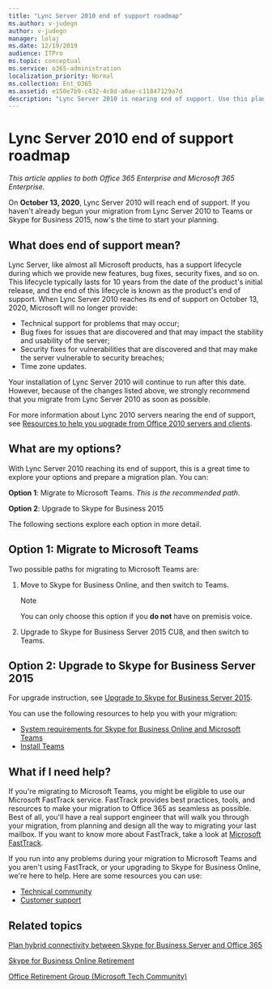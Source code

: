 ```yaml
---
title: "Lync Server 2010 end of support roadmap"
ms.author: v-judegn
author: v-judegn
manager: lolaj
ms.date: 12/19/2019
audience: ITPro
ms.topic: conceptual
ms.service: o365-administration
localization_priority: Normal
ms.collection: Ent_O365
ms.assetid: e150e7b9-c432-4c8d-a0ae-c11847129a7d
description: "Lync Server 2010 is nearing end of support. Use this planning roadmap as a guide to prepare to upgrade to Microsoft Teams or to Lync Server 2015."
---
```


# Lync Server 2010 end of support roadmap

*This article applies to both Office 365 Enterprise and Microsoft 365 Enterprise.*

On **October 13, 2020**,  Lync Server 2010 will reach end of support. If you haven't already begun your migration from Lync Server 2010 to Teams or Skype for Business 2015, now's the time to start your planning.

## What does end of support mean?

Lync Server, like almost all Microsoft products, has a support lifecycle during which we provide new features, bug fixes, security fixes, and so on. This lifecycle typically lasts for 10 years from the date of the product's initial release, and the end of this lifecycle is known as the product's end of support. When Lync Server 2010 reaches its end of support on October 13, 2020, Microsoft will no longer provide:

- Technical support for problems that may occur;
- Bug fixes for issues that are discovered and that may impact the stability and usability of the server;
- Security fixes for vulnerabilities that are discovered and that may make the server vulnerable to security breaches;
- Time zone updates.

Your installation of Lync Server 2010 will continue to run after this date. However, because of the changes listed above, we strongly recommend that you migrate from Lync Server 2010 as soon as possible.

For more information about Lync 2010 servers nearing the end of support, see [Resources to help you upgrade from Office 2010 servers and clients](https://docs.microsoft.com/office365/enterprise/upgrade-from-office-2010-servers-and-products).

## What are my options?

With Lync Server 2010 reaching its end of support, this is a great time to explore your options and prepare a migration plan. You can:

**Option 1**: Migrate to Microsoft Teams. *This is the recommended path.*

**Option 2**: Upgrade to Skype for Business 2015

The following sections explore each option in more detail.

## Option 1: Migrate to Microsoft Teams 
Two possible paths for migrating to Microsoft Teams are:

1. Move to Skype for Business Online, and then switch to Teams. 

    > [!NOTE]
    > You can only choose this option if you **do not** have on premisis voice.

2. Upgrade to Skype for Business Server 2015 CU8, and then switch to Teams.


## Option 2: Upgrade to Skype for Business Server 2015
For upgrade instruction, see [Upgrade to Skype for Business Server 2015](https://docs.microsoft.com/en-us/skypeforbusiness/plan-your-deployment/upgrade).
 
You can use the following resources to help you with your migration:

- [System requirements for Skype for Business Online and Microsoft Teams](https://docs.microsoft.com/en-us/SkypeForBusiness/hybrid/plan-hybrid-connectivity?toc=/SkypeForBusiness/sfbhybridtoc/toc.json#server-version-requirements)
- [Install Teams](https://docs.microsoft.com/en-us/microsoftteams/get-clients)


## What if I need help?

If you're migrating to Microsoft Teams, you might be eligible to use our Microsoft FastTrack service. FastTrack provides best practices, tools, and resources to make your migration to Office 365 as seamless as possible. Best of all, you'll have a real support engineer that will walk you through your migration, from planning and design all the way to migrating your last mailbox. If you want to know more about FastTrack, take a look at [Microsoft FastTrack](https://fasttrack.microsoft.com/).

If you run into any problems during your migration to Microsoft Teams and you aren't using FastTrack, or your upgrading to Skype for Business Online, we're here to help. Here are some resources you can use:

- [Technical community](https://techcommunity.microsoft.com/t5/Microsoft-Teams/ct-p/MicrosoftTeams)
- [Customer support](https://support.microsoft.com/gp/support-options-for-business)

## Related topics

[Plan hybrid connectivity between Skype for Business Server and Office 365](https://docs.microsoft.com/en-us/SkypeForBusiness/hybrid/plan-hybrid-connectivity?toc=/SkypeForBusiness/sfbhybridtoc/toc.json#server-version-requirements)

[Skype for Business Online Retirement](https://docs.microsoft.com/en-us/MicrosoftTeams/skype-for-business-online-retirement)

[Office Retirement Group (Microsoft Tech Community)](https://go.microsoft.com/fwlink/?linkid=842065)
